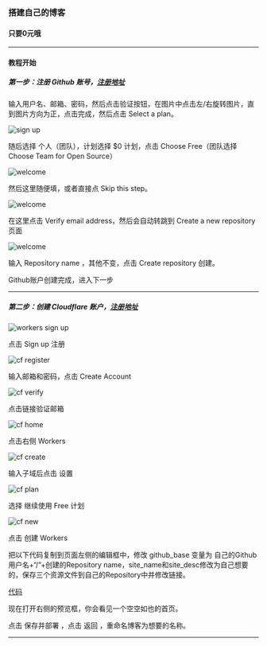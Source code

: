 ### 搭建自己的博客

#### 只要0元哦

***

#### 教程开始

##### 第一步：注册 Github 账号，[注册地址](https://github.com/join)

输入用户名、邮箱、密码，然后点击验证按钮，在图片中点击左/右旋转图片，直到图片方向为正，点击完成，然后点击 Select a plan。

![sign up](https://github.com/roymsi/blog/raw/master/res/signup.png)

随后选择 个人（团队），计划选择 $0 计划，点击 Choose Free（团队选择 Choose Team for Open Source）

![welcome](https://raw.githubusercontent.com/roymsi/blog/master/res/setup.png)

然后这里随便填，或者直接点 Skip this step。

![welcome](https://raw.githubusercontent.com/roymsi/blog/master/res/verify.png)

在这里点击 Verify email address，然后会自动转跳到 Create a new repository 页面

![welcome](https://raw.githubusercontent.com/roymsi/blog/master/res/new.png)

输入 Repository name ，其他不变，点击 Create repository 创建。

Github账户创建完成，进入下一步

***

##### 第二步：创建 Cloudflare 账户，[注册地址](workers.dev)

![workers sign up](https://raw.githubusercontent.com/roymsi/blog/master/res/cfsignup.png)

点击 Sign up 注册

![cf register](https://raw.githubusercontent.com/roymsi/blog/master/res/cfreg.png)

输入邮箱和密码，点击 Create Account

![cf verify](https://raw.githubusercontent.com/roymsi/blog/master/res/cfverify.png)

点击链接验证邮箱

![cf home](https://raw.githubusercontent.com/roymsi/blog/master/res/cfhome.png)

点击右侧 Workers

![cf create](https://raw.githubusercontent.com/roymsi/blog/master/res/cfcreate.png)

输入子域后点击 设置

![cf plan](https://raw.githubusercontent.com/roymsi/blog/master/res/cfplan.png)

选择 继续使用 Free 计划

![cf new](https://raw.githubusercontent.com/roymsi/blog/master/res/cfnew.png)

点击 创建 Workers

把以下代码复制到页面左侧的编辑框中，修改 github_base 变量为 自己的Github用户名+“/”+创建的Repository name，site_name和site_desc修改为自己想要的，保存三个资源文件到自己的Repository中并修改链接。

[代码](https://raw.githubusercontent.com/roymsi/blog/master/workers.js)

现在打开右侧的预览框，你会看见一个空空如也的首页。

点击 保存并部署 ，点击 返回 ，重命名博客为想要的名称。

***
